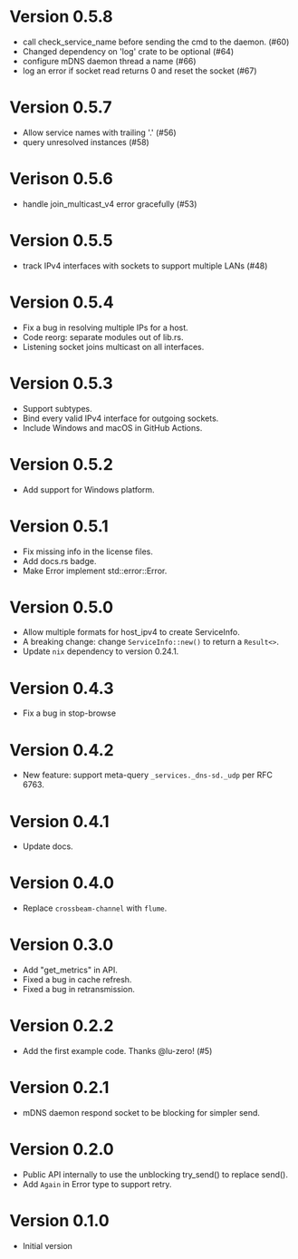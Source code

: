 # Version 0.5.8

- call check_service_name before sending the cmd to the daemon. (#60)
- Changed dependency on 'log' crate to be optional (#64)
- configure mDNS daemon thread a name (#66)
- log an error if socket read returns 0 and reset the socket (#67)

# Version 0.5.7

- Allow service names with trailing '.' (#56)
- query unresolved instances (#58)

# Verison 0.5.6

- handle join_multicast_v4 error gracefully (#53)

# Version 0.5.5

- track IPv4 interfaces with sockets to support multiple LANs (#48)

# Version 0.5.4

- Fix a bug in resolving multiple IPs for a host.
- Code reorg: separate modules out of lib.rs.
- Listening socket joins multicast on all interfaces.

# Version 0.5.3

- Support subtypes.
- Bind every valid IPv4 interface for outgoing sockets.
- Include Windows and macOS in GitHub Actions.

# Version 0.5.2

- Add support for Windows platform.

# Version 0.5.1

- Fix missing info in the license files.
- Add docs.rs badge.
- Make Error implement std::error::Error.

# Version 0.5.0

- Allow multiple formats for host_ipv4 to create ServiceInfo.
- A breaking change: change `ServiceInfo::new()` to return a `Result<>`.
- Update `nix` dependency to version 0.24.1.

# Version 0.4.3

- Fix a bug in stop-browse

# Version 0.4.2

- New feature: support meta-query `_services._dns-sd._udp` per RFC 6763.

# Version 0.4.1

- Update docs.

# Version 0.4.0

- Replace `crossbeam-channel` with `flume`.

# Version 0.3.0

- Add "get_metrics" in API.
- Fixed a bug in cache refresh.
- Fixed a bug in retransmission.

# Version 0.2.2

- Add the first example code. Thanks @lu-zero! (#5)

# Version 0.2.1

- mDNS daemon respond socket to be blocking for simpler send.

# Version 0.2.0

- Public API internally to use the unblocking try_send() to replace send().
- Add `Again` in Error type to support retry.

# Version 0.1.0

- Initial version
